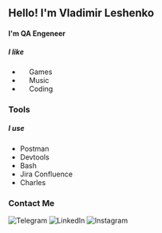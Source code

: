 ## Hello! I'm Vladimir Leshenko

#### I'm QA Engeneer

##### I like

+ <img width="14px" src="https://user-images.githubusercontent.com/60035393/149417705-cc34cf52-a359-4e36-894b-fdcb6fe5092b.png" /> Games
+ <img width="14px" src="https://user-images.githubusercontent.com/60035393/149417851-289b899b-e462-45d2-9ee4-68e60a26130a.png" /> Music
+ <img width="14px" src="https://user-images.githubusercontent.com/60035393/149418001-d9c07ba9-401b-4d5e-958d-714166b03f1f.png" /> Coding
  
### Tools

##### I use

+ Postman
+ Devtools
+ Bash
+ Jira Confluence
+ Charles 

### Contact Me
![Telegram](https://img.shields.io/twitter/url?label=Telegram&logo=Telegram&style=for-the-badge&url=https%3A%2F%2Ft.me%2Fleshenkov)
![LinkedIn](https://img.shields.io/twitter/url?label=LinkedIn&logo=LinkedIn&style=for-the-badge&url=https%3A%2F%2Fwww.linkedin.com%2Fin%2Flvnnew%2F)
![Instagram](https://img.shields.io/twitter/url?label=Instagram&logo=Instagram&style=for-the-badge&url=https%3A%2F%2Fwww.instagram.com%2Fleshenkovn%2F)
